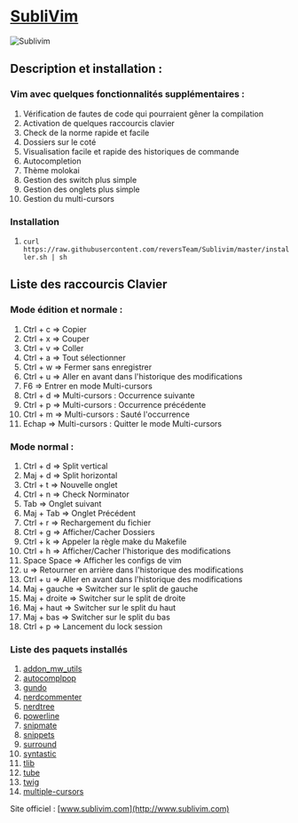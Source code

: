 [SubliVim](http://www.sublivim.com)
========

![Sublivim](https://raw.github.com/reversTeam/Sublivim/master/Pictures/vim.jpg)

Description et installation :
-----------

### Vim avec quelques fonctionnalités supplémentaires : ######
1.	Vérification de fautes de code qui pourraient gêner la compilation
2.	Activation de quelques raccourcis clavier
3.	Check de la norme rapide et facile
4.	Dossiers sur le coté
5.	Visualisation facile et rapide des historiques de commande
6.	Autocompletion
7.	Thème molokai
8.	Gestion des switch plus simple
9.	Gestion des onglets plus simple
10.	Gestion du multi-cursors

### Installation ######
1.	`curl https://raw.githubusercontent.com/reversTeam/Sublivim/master/installer.sh | sh`

Liste des raccourcis Clavier
------------

### Mode édition et normale : ######
1.	Ctrl + c     => Copier
2.	Ctrl + x     => Couper
3.	Ctrl + v     => Coller
4.	Ctrl + a     => Tout sélectionner
5.	Ctrl + w     => Fermer sans enregistrer
6.	Ctrl + u     => Aller en avant dans l'historique des modifications
7.	F6           => Entrer en mode Multi-cursors
8.	Ctrl + d     => Multi-cursors : Occurrence suivante
9.	Ctrl + p     => Multi-cursors : Occurrence précédente
10.	Ctrl + m     => Multi-cursors : Sauté l'occurrence
11.	Echap        => Multi-cursors : Quitter le mode Multi-cursors

### Mode normal : ######
1.	Ctrl + d     => Split vertical
2.	Maj + d      => Split horizontal
3.	Ctrl + t     => Nouvelle onglet
4.	Ctrl + n     => Check Norminator
5.	Tab          => Onglet suivant
6.	Maj + Tab    => Onglet Précédent
7.	Ctrl + r     => Rechargement du fichier
8.	Ctrl + g     => Afficher/Cacher Dossiers
9.	Ctrl + k     => Appeler la règle make du Makefile
10.	Ctrl + h     => Afficher/Cacher l'historique des modifications
11.	Space Space  => Afficher les configs de vim
12.	u            => Retourner en arrière dans l'historique des modifications
13.	Ctrl + u     => Aller en avant dans l'historique des modifications
14.	Maj + gauche => Switcher sur le split de gauche
15.	Maj + droite => Switcher sur le split de droite
16.	Maj + haut   => Switcher sur le split du haut
17. Maj + bas    => Switcher sur le split du bas
18. Ctrl + p     => Lancement du lock session

### Liste des paquets installés ######
1.	[addon_mw_utils](https://github.com/marcweber/vim-addon-mw-utils)
2.	[autocomplpop](https://github.com/othree/vim-autocomplpop)
3.	[gundo](https://github.com/sjl/gundo.vim)
4.	[nerdcommenter](https://github.com/scrooloose/nerdcommenter)
5.	[nerdtree](https://github.com/scrooloose/nerdtree)
6.	[powerline](https://github.com/Lokaltog/powerline)
7.	[snipmate](https://github.com/garbas/vim-snipmate)
8.	[snippets](https://github.com/honza/vim-snippets)
9.	[surround](https://github.com/tpope/vim-surround)
10.	[syntastic](https://github.com/scrooloose/syntastic)
11.	[tlib](https://github.com/tomtom/tlib_vim)
12.	[tube](https://github.com/gcmt/tube.vim)
13.	[twig](https://github.com/lunaru/vim-twig)
14.	[multiple-cursors](https://github.com/terryma/vim-multiple-cursors)

Site officiel : [www.sublivim.com](http://www.sublivim.com)
